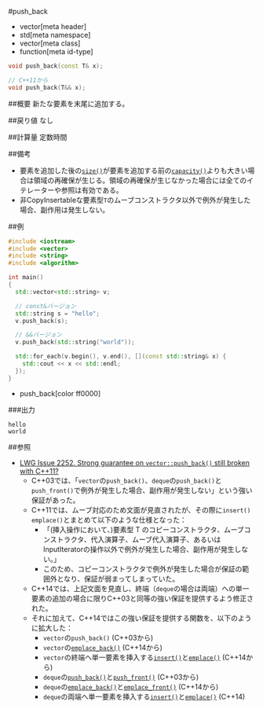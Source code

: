 #push_back
* vector[meta header]
* std[meta namespace]
* vector[meta class]
* function[meta id-type]

```cpp
void push_back(const T& x);

// C++11から
void push_back(T&& x);
```

##概要
新たな要素を末尾に追加する。


##戻り値
なし


##計算量
定数時間


##備考
- 要素を追加した後の[`size()`](./size.md)が要素を追加する前の[`capacity()`](./capacity.md)よりも大きい場合は領域の再確保が生じる。領域の再確保が生じなかった場合には全てのイテレーターや参照は有効である。
- 非CopyInsertableな要素型`T`のムーブコンストラクタ以外で例外が発生した場合、副作用は発生しない。


##例
```cpp
#include <iostream>
#include <vector>
#include <string>
#include <algorithm>

int main()
{
  std::vector<std::string> v;

  // const&バージョン
  std::string s = "hello";
  v.push_back(s);

  // &&バージョン
  v.push_back(std::string("world"));

  std::for_each(v.begin(), v.end(), [](const std::string& x) {
    std::cout << x << std::endl;
  });
}
```
* push_back[color ff0000]

###出力
```
hello
world
```


##参照
- [LWG Issue 2252. Strong guarantee on `vector::push_back()` still broken with C++11?](http://www.open-std.org/jtc1/sc22/wg21/docs/lwg-defects.html#2252)
	- C++03では、「`vector`の`push_back()`、`deque`の`push_back()`と`push_front()`で例外が発生した場合、副作用が発生しない」という強い保証があった。
	- C++11では、ムーブ対応のため文面が見直されたが、その際に`insert()` `emplace()`とまとめて以下のような仕様となった：
		- 「(挿入操作において、)要素型 T のコピーコンストラクタ、ムーブコンストラクタ、代入演算子、ムーブ代入演算子、あるいはInputIteratorの操作以外で例外が発生した場合、副作用が発生しない。」
		- このため、コピーコンストラクタで例外が発生した場合が保証の範囲外となり、保証が弱まってしまっていた。
	- C++14では、上記文面を見直し、終端（`deque`の場合は両端）への単一要素の追加の場合に限りC++03と同等の強い保証を提供するよう修正された。
	- それに加えて、C++14ではこの強い保証を提供する関数を、以下のように拡大した：
		- `vector`の`push_back()` (C++03から)
		- `vector`の[`emplace_back()`](./emplace_back.md) (C++14から)
		- `vector`の終端へ単一要素を挿入する[`insert()`](./insert.md)と[`emplace()`](./emplace.md) (C++14から)
		- `deque`の[`push_back()`](/reference/deque/push_back.md)と[`push_front()`](/reference/deque/push_front.md) (C++03から)
		- `deque`の[`emplace_back()`](/reference/deque/emplace_back.md)と[`emplace_front()`](/reference/deque/emplace_front.md) (C++14から)
		- `deque`の両端へ単一要素を挿入する[`insert()`](/reference/deque/insert.md)と[`emplace()`](/reference/deque/emplace.md) (C++14)

